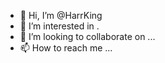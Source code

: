 - 👋 Hi, I’m @HarrKing
- 👀 I’m interested in .
- 💞️ I’m looking to collaborate on ...
- 📫 How to reach me ...

<!---
HarrKing/HarrKing is a ✨ special ✨ repository because its `README.md` (this file) appears on your GitHub profile.
You can click the Preview link to take a look at your changes.
--->
